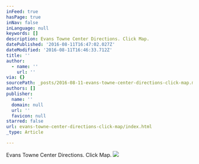 ```yaml
---
inFeed: true
hasPage: true
inNav: false
inLanguage: null
keywords: []
description: Evans Towne Center Directions. Click Map.
datePublished: '2016-08-11T16:47:02.027Z'
dateModified: '2016-08-11T16:46:33.712Z'
title: ''
author:
  - name: ''
    url: ''
via: {}
sourcePath: _posts/2016-08-11-evans-towne-center-directions-click-map.md
authors: []
publisher:
  name: ''
  domain: null
  url: ''
  favicon: null
starred: false
url: evans-towne-center-directions-click-map/index.html
_type: Article

---
```

Evans Towne Center Directions. Click Map.
![](https://the-grid-user-content.s3-us-west-2.amazonaws.com/3cce81e9-0541-4567-9680-94052751e8d0.png)